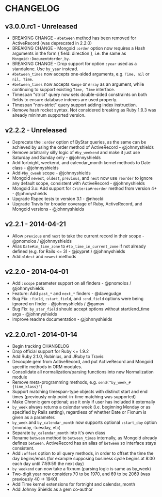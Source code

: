 # CHANGELOG

## v3.0.0.rc1 - Unreleased

* BREAKING CHANGE - `#between` method has been removed for ActiveRecord (was deprecated in 2.2.0)
* BREAKING CHANGE - Mongoid `:order` option now requires a Hash arguments in the form { field: direction }, i.e. the same as `Mongoid::Document#order_by`.
* BREAKING CHANGE - Drop support for option `:year` used as a standalone. Use `by_year` instead.
* `#between_times` now accepts one-sided arguments, e.g. `Time, nil` or `nil, Time`.
* `#between_times` now accepts `Range` or `Array` as an argument, while continuing to support existing `Time, Time` interface.
* Timespan "strict" query now sets double-sided constraints on both fields to ensure database indexes are used properly.
* Timespan "non-strict" query support adding index instruction.
* Remove hash rocket syntax. Not considered breaking as Ruby 1.9.3 was already minimum supported version.

## v2.2.2 - Unreleased

* Deprecate the `:order` option of ByStar queries, as the same can be achieved by using the order method of ActiveRecord - @johnnyshields
* Remove arbitrarily silly logic of `#by_weekend` and make it just use Saturday and Sunday only - @johnnyshields
* Add fortnight, weekend, and calendar_month kernel methods to Date class - @johnnyshields
* Add `#by_cweek` scope - @johnnyshields
* Mongoid `newest`, `oldest`, `previous`, and `next` now use `reorder` to ignore any default scope, consistent with ActiveRecord - @johnnyshields
* Mongoid 3.x: Add support for `Criteria#reorder` method from version 4+ - @johnnyshields
* Upgrade Rspec tests to version 3.1 - @nhocki
* Upgrade Travis for broader coverage of Ruby, ActiveRecord, and Mongoid versions - @johnnyshields

## v2.2.1 - 2014-04-21

* Allow `previous` and `next` to take the current record in their scope - @pnomolos / @johnnyshields
* Alias `Date#in_time_zone` to `#to_time_in_current_zone` if not already defined (e.g. for Rails <= 3) - @jcypret / @johnnyshields
* Add `oldest` and `newest` methods

## v2.2.0 - 2014-04-01

* Add `:scope` parameter support on all finders - @pnomolos / @johnnyshields
* Feature: Add `past_*` and `next_*` finders - @davegudge
* Bug Fix: `:field`, `:start_field`, and `:end_field` options were being ignored on finder - @johnnyshields / @gamov
* Bug Fix: `by_star_field` should accept options without start/end_time args - @johnnyshields
* Improve readme documentation - @johnnyshields

## v2.2.0.rc1 - 2014-01-14

* Begin tracking CHANGELOG
* Drop official support for Ruby <= 1.9.2
* Add Ruby 2.1.0, Rubinius, and JRuby to Travis
* Decouple gem from ActiveRecord, and put ActiveRecord and Mongoid specific methods in ORM modules.
* Consolidate all normalization/parsing functions into new Normalization module
* Remove meta-programming methods, e.g. `send("by_week_#{time_klass}")`
* Support matching timespan-type objects with distinct start and end times (previously only point-in-time matching was supported)
* Make Chronic gem optional; use it only if user has included it externally
* `by_week` always returns a calendar week (i.e. beginning Monday or as specified by Rails setting), regardless of whether Date or Fixnum is given as a parameter.
* `by_week` and `by_calendar_month` now supports optional `:start_day` option (:monday, :tuesday, etc)
* Separate `by_calendar_month` into it's own class
* Rename `between` method to `between_times` internally, as Mongoid already defines `between`. ActiveRecord has an alias of `between` so interface stays consistent.
* Add `:offset` option to all query methods, in order to offset the time the day begins/ends (for example supposing business cycle begins at 8:00 each day until 7:59:59 the next day)
* `by_weekend` can now take a fixnum (parsing logic is same as by_week)
* Two-digit year now considers 70 to be 1970, and 69 to be 2069 (was previously 40 -> 1940)
* Add Time kernel extensions for fortnight and calendar_month
* Add Johnny Shields as a gem co-author
